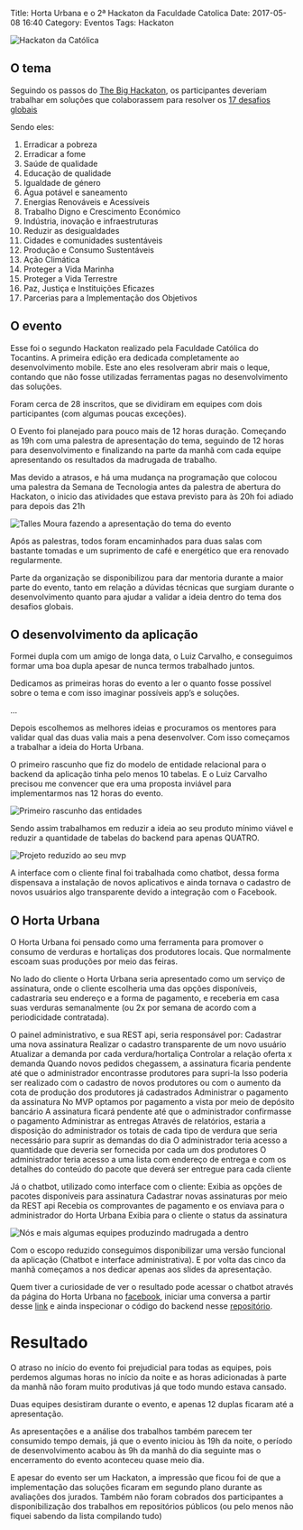 Title: Horta Urbana e o 2ª Hackaton da Faculdade Catolica
Date: 2017-05-08 16:40
Category: Eventos
Tags: Hackaton


![Hackaton da Católica](https://cloud.githubusercontent.com/assets/5393392/25824280/2998a160-3415-11e7-8f32-7a7060723994.png)

## O tema

Seguindo os passos do [The Big Hackaton](http://www.br.undp.org/content/brazil/pt/home/presscenter/articles/2017/02/01/the-big-hackathon-ter-o-desafio-de-apresentar-solu-es-tecnol-gicas-aos-ods.html), os participantes deveriam trabalhar em soluções que colaborassem para resolver os [17 desafios globais](http://www.globalgoals.org/pt/)

Sendo eles:

1. Erradicar a pobreza
2. Erradicar a fome
3. Saúde de qualidade
4. Educação de qualidade
5. Igualdade de género
6. Água potável e saneamento
7. Energias Renováveis e Acessíveis
8. Trabalho Digno e Crescimento Económico
9. Indústria, inovação e infraestruturas
10. Reduzir as desigualdades
11. Cidades e comunidades sustentáveis
12. Produção e Consumo Sustentáveis
13. Ação Climática
14. Proteger a Vida Marinha
15. Proteger a Vida Terrestre
16. Paz, Justiça e Instituições Eficazes
17. Parcerias para a Implementação dos Objetivos


## O evento

Esse foi o segundo Hackaton realizado pela Faculdade Católica do Tocantins. A primeira edição era dedicada completamente ao desenvolvimento mobile.
Este ano eles resolveram abrir mais o leque, contando que não fosse utilizadas ferramentas pagas no desenvolvimento das soluções.

Foram cerca de 28 inscritos, que se dividiram em equipes com dois participantes (com algumas poucas exceções).

O Evento foi planejado para pouco mais de 12 horas duração. Começando as 19h com uma palestra de apresentação do tema, seguindo de 12 horas para desenvolvimento e finalizando na parte da manhã com cada equipe apresentando os resultados da madrugada de trabalho.

Mas devido a atrasos, e há uma mudança na programação que colocou uma palestra da Semana de Tecnologia antes da palestra de abertura do Hackaton, o inicio das atividades que estava previsto para às 20h foi adiado para depois das 21h

![Talles Moura fazendo a apresentação do tema do evento](https://cloud.githubusercontent.com/assets/5393392/25823599/f946e56e-3412-11e7-82bc-3e306e25a0f7.jpg)

Após as palestras, todos foram encaminhados para duas salas com bastante tomadas e um suprimento de café e energético que era renovado regularmente.

Parte da organização se disponibilizou para dar mentoria durante a maior parte do evento, tanto em relação a dúvidas técnicas que surgiam durante o desenvolvimento quanto para ajudar a validar a ideia dentro do tema dos desafios globais.

## O desenvolvimento da aplicação

Formei dupla com um amigo de longa data, o Luiz Carvalho, e conseguimos formar uma boa dupla apesar de nunca termos trabalhado juntos.

Dedicamos as primeiras horas do evento a ler o quanto fosse possível sobre o tema e com isso imaginar possíveis app’s e soluções.

...

Depois escolhemos as melhores ideias e procuramos os mentores para validar qual das duas valia mais a pena desenvolver. Com isso começamos a trabalhar a ideia do Horta Urbana.

O primeiro rascunho que fiz do modelo de entidade relacional para o backend da aplicação tinha pelo menos 10 tabelas. E o Luiz Carvalho precisou me convencer que era uma proposta inviável para implementarmos nas 12 horas do evento.

![Primeiro rascunho das entidades](https://cloud.githubusercontent.com/assets/5393392/25823476/990036d8-3412-11e7-90ad-41208a8fc866.png)

Sendo assim trabalhamos em reduzir a ideia ao seu produto mínimo viável e reduzir a quantidade de tabelas do backend para apenas QUATRO.


![Projeto reduzido ao seu mvp](https://cloud.githubusercontent.com/assets/5393392/25823475/98fdabca-3412-11e7-80ef-67d640154431.png)

A interface com o cliente final foi trabalhada como chatbot, dessa forma dispensava a instalação de novos aplicativos e ainda tornava o cadastro de novos usuários algo transparente devido a integração com o Facebook.

## O Horta Urbana

O Horta Urbana foi pensado como uma ferramenta para promover o consumo de verduras e hortaliças dos produtores locais. Que normalmente escoam suas produções por meio das feiras. 

No lado do cliente o Horta Urbana seria apresentado como um serviço de assinatura, onde o cliente escolheria uma das opções disponíveis, cadastraria seu endereço e a forma de pagamento, e receberia em casa suas verduras semanalmente (ou 2x por semana de acordo com a periodicidade contratada).

O painel administrativo, e sua REST api, seria responsável por:
Cadastrar uma nova assinatura
Realizar o cadastro transparente de um novo usuário
Atualizar a demanda por cada verdura/hortaliça
Controlar a relação oferta x demanda
Quando novos pedidos chegassem, a assinatura ficaria pendente até que o administrador encontrasse produtores para supri-la
Isso poderia ser realizado com o cadastro de novos produtores ou com o aumento da cota de produção dos produtores já cadastrados
Administrar o pagamento da assinatura
No MVP optamos por pagamento a vista por meio de depósito bancário
A assinatura ficará pendente até que o administrador confirmasse o pagamento
Administrar as entregas
Através de relatórios, estaria a disposição do administrador os totais de cada tipo de verdura que seria necessário para suprir as demandas do dia
O administrador teria acesso a quantidade que deveria ser fornecida por cada um dos produtores
O administrador teria acesso a uma lista com endereço de entrega e com os detalhes do conteúdo do pacote que deverá ser entregue para cada cliente

Já o chatbot, utilizado como interface com o cliente:
Exibia as opções de pacotes disponíveis para assinatura
Cadastrar  novas assinaturas por meio da REST api
Recebia os comprovantes de pagamento e os enviava para o administrador do Horta Urbana
Exibia para o cliente o status da assinatura

![Nós e mais algumas equipes produzindo madrugada a dentro](https://cloud.githubusercontent.com/assets/5393392/25823625/0a2ec4e6-3413-11e7-9a19-cc33fe9c357d.jpg)

Com o escopo reduzido conseguimos disponibilizar uma versão funcional da aplicação (Chatbot e interface administrativa). E por volta das cinco da manhã começamos a nos dedicar apenas aos slides da apresentação.

Quem tiver a curiosidade de ver o resultado pode acessar o chatbot através da página do Horta Urbana no [facebook](https://www.facebook.com/Horta-Urbana-1295410903900087/?fref=ts), iniciar uma conversa a partir desse [link](http://bit.ly/hurbana) e ainda inspecionar o código do backend nesse [repositório](https://github.com/guilhermebferreira/horta-urbana).

# Resultado

O atraso no início do evento foi prejudicial para todas as equipes, pois perdemos algumas horas no início da noite e as horas adicionadas à parte da manhã não foram muito produtivas já que todo mundo estava cansado.

Duas equipes desistiram durante o evento, e apenas 12 duplas ficaram até a apresentação.

As apresentações e a análise dos trabalhos também parecem ter consumido tempo demais, já que o evento iniciou às 19h da noite, o período de desenvolvimento acabou às 9h da manhã do dia seguinte mas o encerramento do evento aconteceu quase meio dia.

E apesar do evento ser um Hackaton, a impressão que ficou foi de que a implementação das soluções ficaram em segundo plano durante as avaliações dos jurados. Também não foram cobrados dos participantes a disponibilização dos trabalhos em repositórios públicos (ou pelo menos não fiquei sabendo da lista compilando tudo)
